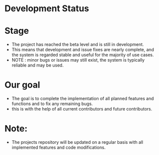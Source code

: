 # Development Status

# Stage

- The project has reached the beta level and is still in development.
- This means that development and issue fixes are nearly complete, and the system is regarded stable and useful for the majority of use cases.
- NOTE : minor bugs or issues may still exist, the system is typically reliable and may be used.

# Our goal

- The goal is to complete the implementation of all planned features and functions and to fix any remaining bugs.
- this is with the help of all current contributors and future contributors.


# Note:

- The projects repository will be updated on a regular basis with all implemented features and code modifications.
